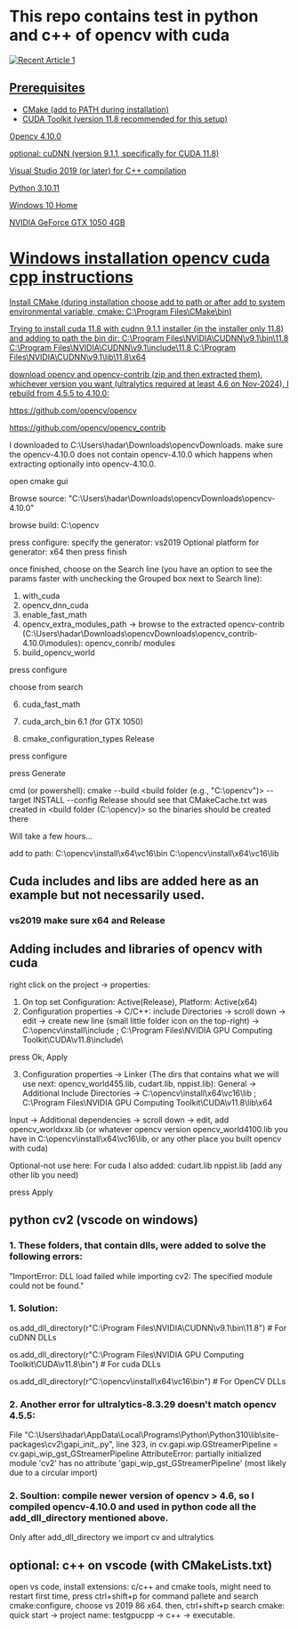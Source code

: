 
# This repo contains test in python and c++ of opencv with cuda

<a target="_blank" href="https://github-readme-medium-recent-article.vercel.app/medium/@HadarPinhas/0"><img src="https://github-readme-medium-recent-article.vercel.app/medium/@HadarPinhas/0" alt="Recent Article 1"> 


## Prerequisites

- CMake (add to PATH during installation)
- CUDA Toolkit (version 11.8 recommended for this setup)

Opencv 4.10.0

optional: cuDNN (version 9.1.1, specifically for CUDA 11.8)

Visual Studio 2019 (or later) for C++ compilation

Python 3.10.11

Windows 10 Home

NVIDIA GeForce GTX 1050 4GB


# Windows installation opencv cuda cpp instructions

Install CMake (during installation choose add to path or after add to system environmental variable, cmake:  C:\Program Files\CMake\bin)

Trying to install cuda 11.8 with cudnn 9.1.1 installer (in the installer only 11.8) and adding to path the bin dir:
C:\Program Files\NVIDIA\CUDNN\v9.1\bin\11.8
C:\Program Files\NVIDIA\CUDNN\v9.1\include\11.8
C:\Program Files\NVIDIA\CUDNN\v9.1\lib\11.8\x64


download opencv and opencv-contrib (zip and then extracted them), whichever version you want (ultralytics required at least 4.6 on Nov-2024), I rebuild from 4.5.5 to 4.10.0: 

https://github.com/opencv/opencv

https://github.com/opencv/opencv_contrib

I downloaded to C:\Users\hadar\Downloads\opencvDownloads. make sure the opencv-4.10.0 does not contain opencv-4.10.0 which happens when extracting optionally into opencv-4.10.0.



open cmake gui

Browse source: "C:\Users\hadar\Downloads\opencvDownloads\opencv-4.10.0"

browse build: C:\opencv

press configure: 
specify the generator: vs2019 
Optional platform for generator: x64
then press finish

once finished, choose on the Search line (you have an option to see the params faster with unchecking the Grouped box next to Search line):
1. with_cuda
2. opencv_dnn_cuda
3. enable_fast_math
4. opencv_extra_modules_path -> browse to the extracted opencv-contrib (C:\Users\hadar\Downloads\opencvDownloads\opencv_contrib-4.10.0\modules): 
	opencv_conrib/ modules
5. build_opencv_world

press configure

choose from search

6. cuda_fast_math
   
8. cuda_arch_bin
	6.1 (for GTX 1050)
   
10. cmake_configuration_types
	Release

press configure

press Generate

cmd (or powershell): 
cmake --build  <build folder (e.g., "C:\opencv")>  --target INSTALL --config Release
should see that CMakeCache.txt was created in <build folder (C:\opencv)> so the binaries should be created there 

Will take a few hours...

add to path:
C:\opencv\install\x64\vc16\bin
C:\opencv\install\x64\vc16\lib


## Cuda includes and libs are added here as an example but not necessarily used.


### vs2019 make sure x64 and Release


## Adding includes and libraries of opencv with cuda

right click on the project -> properties:
1. On top set Configuration: Active(Release), Platform: Active(x64)
2. Configuration properties -> C/C++:
include Directories -> scroll down -> edit -> create new line (small little folder icon on the top-right) -> 
C:\opencv\install\include ; C:\Program Files\NVIDIA GPU Computing Toolkit\CUDA\v11.8\include\

press Ok, Apply

3. Configuration properties -> Linker (The dirs that contains what we will use next: opencv_world455.lib, cudart.lib, nppist.lib):
General -> Additional Include Directories -> 
C:\opencv\install\x64\vc16\lib ; C:\Program Files\NVIDIA GPU Computing Toolkit\CUDA\v11.8\lib\x64

Input -> Additional dependencies -> scroll down -> edit, add opencv_worldxxx.lib (or whatever opencv version opencv_world4100.lib you have in C:\opencv\install\x64\vc16\lib, or any other place you built opencv with cuda)

Optional-not use here: For cuda I also added:
cudart.lib
nppist.lib
(add any other lib you need)

press Apply



## python cv2 (vscode on windows)

### 1. These folders, that contain dlls, were added to solve the following errors:

"ImportError: DLL load failed while importing cv2: The specified module could not be found."

### 1. Solution:

os.add_dll_directory(r"C:\Program Files\NVIDIA\CUDNN\v9.1\bin\11.8")  # For cuDNN DLLs

os.add_dll_directory(r"C:\Program Files\NVIDIA GPU Computing Toolkit\CUDA\v11.8\bin")  # For cuda DLLs

os.add_dll_directory(r"C:\opencv\install\x64\vc16\bin")  # For OpenCV DLLs

### 2. Another error for ultralytics-8.3.29 doesn't match opencv 4.5.5:

File "C:\Users\hadar\AppData\Local\Programs\Python\Python310\lib\site-packages\cv2\gapi\__init__.py", line 323, in <module> cv.gapi.wip.GStreamerPipeline = cv.gapi_wip_gst_GStreamerPipeline
AttributeError: partially initialized module 'cv2' has no attribute 'gapi_wip_gst_GStreamerPipeline' (most likely due to a circular import)

### 2. Soultion: compile newer version of opencv > 4.6, so I compiled opencv-4.10.0 and used in python code all the add_dll_directory mentioned above.

Only after add_dll_directory we import cv and ultralytics


## optional: c++ on vscode (with CMakeLists.txt)

open vs code, install extensions: c/c++ and cmake tools, might need to restart
first time, press ctrl+shift+p for command pallete and search cmake:configure, choose vs 2019 86 x64.
then, ctrl+shift+p search cmake: quick start -> project name: testgpucpp -> c++ -> executable.
